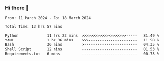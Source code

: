 ### Hi there 👋

<!--
**ututono/ututono** is a ✨ _special_ ✨ repository because its `README.md` (this file) appears on your GitHub profile.

Here are some ideas to get you started:

- 🔭 I’m currently working on ...
- 🌱 I’m currently learning ...
- 👯 I’m looking to collaborate on ...
- 🤔 I’m looking for help with ...
- 💬 Ask me about ...
- 📫 How to reach me: ...
- 😄 Pronouns: ...
- ⚡ Fun fact: ...
-->



<!--START_SECTION:waka-->

```txt
From: 11 March 2024 - To: 18 March 2024

Total Time: 13 hrs 57 mins

Python             11 hrs 22 mins  >>>>>>>>>>>>>>>>>>>>-----   81.49 %
YAML               1 hr 36 mins    >>>----------------------   11.50 %
Bash               36 mins         >------------------------   04.35 %
Shell Script       12 mins         -------------------------   01.53 %
Requirements.txt   6 mins          -------------------------   00.73 %
```

<!--END_SECTION:waka-->
